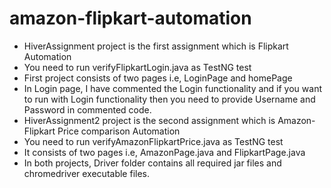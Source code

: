 # amazon-flipkart-automation
* HiverAssignment project is the first assignment which is Flipkart Automation
* You need to run verifyFlipkartLogin.java as TestNG test
* First project consists of two pages i.e, LoginPage and homePage
* In Login page, I have commented the Login functionality and if you want to run with Login functionality then you need to provide Username   and Password in commented code.
* HiverAssignment2 project is the second assignment which is Amazon-Flipkart Price comparison Automation
* You need to run verifyAmazonFlipkartPrice.java as TestNG test
* It consists of two pages i.e, AmazonPage.java and FlipkartPage.java
* In both projects, Driver folder contains all required jar files and chromedriver executable files.
